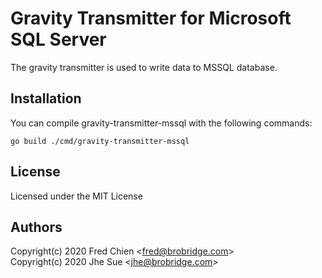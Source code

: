 # Gravity Transmitter for Microsoft SQL Server

The gravity transmitter is used to write data to MSSQL database.

## Installation

You can compile gravity-transmitter-mssql with the following commands:

```shell
go build ./cmd/gravity-transmitter-mssql
```

## License

Licensed under the MIT License

## Authors

Copyright(c) 2020 Fred Chien <<fred@brobridge.com>>  
Copyright(c) 2020 Jhe Sue <<jhe@brobridge.com>>
